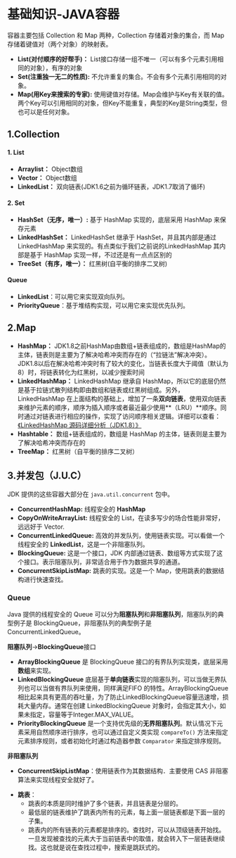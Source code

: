 # 基础知识-JAVA容器

容器主要包括 Collection 和 Map 两种，Collection 存储着对象的集合，而 Map 存储着键值对（两个对象）的映射表。

- **List(对付顺序的好帮手)：** List接口存储一组不唯一（可以有多个元素引用相同的对象），有序的对象
- **Set(注重独一无二的性质):** 不允许重复的集合。不会有多个元素引用相同的对象。
- **Map(用Key来搜索的专家):** 使用键值对存储。Map会维护与Key有关联的值。两个Key可以引用相同的对象，但Key不能重复，典型的Key是String类型，但也可以是任何对象。

## 1.Collection

#### 1. List

- **Arraylist：** Object数组
- **Vector：** Object数组
- **LinkedList：** 双向链表(JDK1.6之前为循环链表，JDK1.7取消了循环)

#### 2. Set

- **HashSet（无序，唯一）:** 基于 HashMap 实现的，底层采用 HashMap 来保存元素
- **LinkedHashSet：** LinkedHashSet 继承于 HashSet，并且其内部是通过 LinkedHashMap 来实现的。有点类似于我们之前说的LinkedHashMap 其内部是基于 HashMap 实现一样，不过还是有一点点区别的
- **TreeSet（有序，唯一）：** 红黑树(自平衡的排序二叉树)

#### Queue 

- **LinkedList**：可以用它来实现双向队列。
- **PriorityQueue**：基于堆结构实现，可以用它来实现优先队列。

## 2.Map

- **HashMap：** JDK1.8之前HashMap由数组+链表组成的，数组是HashMap的主体，链表则是主要为了解决哈希冲突而存在的（“拉链法”解决冲突）。JDK1.8以后在解决哈希冲突时有了较大的变化，当链表长度大于阈值（默认为8）时，将链表转化为红黑树，以减少搜索时间
- **LinkedHashMap：** LinkedHashMap 继承自  HashMap，所以它的底层仍然是基于拉链式散列结构即由数组和链表或红黑树组成。另外，LinkedHashMap  在上面结构的基础上，增加了一条**双向链表**，使用双向链表来维护元素的顺序，顺序为插入顺序或者最近最少使用**（LRU）**顺序。同时通过对链表进行相应的操作，实现了访问顺序相关逻辑。详细可以查看：[《LinkedHashMap 源码详细分析（JDK1.8）》](https://www.imooc.com/article/22931)
- **Hashtable：** 数组+链表组成的，数组是 HashMap 的主体，链表则是主要为了解决哈希冲突而存在的
- **TreeMap：** 红黑树（自平衡的排序二叉树）

## 3.并发包（J.U.C）

JDK 提供的这些容器大部分在 `java.util.concurrent` 包中。

- **ConcurrentHashMap:** 线程安全的 **HashMap**
- **CopyOnWriteArrayList:** 线程安全的 List，在读多写少的场合性能非常好，远远好于 Vector.
- **ConcurrentLinkedQueue:** 高效的并发队列，使用链表实现。可以看做一个线程安全的 **LinkedList**，这是一个非阻塞队列。
- **BlockingQueue:** 这是一个接口，JDK 内部通过链表、数组等方式实现了这个接口。表示阻塞队列，非常适合用于作为数据共享的通道。
- **ConcurrentSkipListMap:** 跳表的实现。这是一个 Map，使用跳表的数据结构进行快速查找。

### Queue

Java 提供的线程安全的 Queue 可以分为**阻塞队列**和**非阻塞队列**，阻塞队列的典型例子是 BlockingQueue，非阻塞队列的典型例子是 ConcurrentLinkedQueue。

**阻塞队列**->**BlockingQueue**接口

- **ArrayBlockingQueue** 是 BlockingQueue 接口的有界队列实现类，底层采用**数组**来实现。
- **LinkedBlockingQueue** 底层基于**单向链表**实现的阻塞队列，可以当做无界队列也可以当做有界队列来使用，同样满足FIFO 的特性。ArrayBlockingQueue 相比起来具有更高的吞吐量，为了防止LinkedBlockingQueue容量迅速增，损耗大量内存。通常在创建 LinkedBlockingQueue 对象时，会指定其大小，如果未指定，容量等于Integer.MAX_VALUE。
- **PriorityBlockingQueue** 是一个支持优先级的**无界阻塞队列**。默认情况下元素采用自然顺序进行排序，也可以通过自定义类实现 `compareTo()` 方法来指定元素排序规则，或者初始化时通过构造器参数 `Comparator` 来指定排序规则。

**非阻塞队列**

- **ConcurrentSkipListMap**：使用链表作为其数据结构．主要使用 CAS 非阻塞算法来实现线程安全就好了。

* **跳表**：
  * 跳表的本质是同时维护了多个链表，并且链表是分层的。
  * 最低层的链表维护了跳表内所有的元素，每上面一层链表都是下面一层的子集。
  * 跳表内的所有链表的元素都是排序的。查找时，可以从顶级链表开始找。一旦发现被查找的元素大于当前链表中的取值，就会转入下一层链表继续找。这也就是说在查找过程中，搜索是跳跃式的。